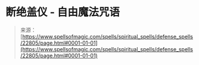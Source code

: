 <!--yml

category: 未分类

date: 2024年06月12日 19:07:24

-->

# 断绝盖仪 - 自由魔法咒语

> 来源：[https://www.spellsofmagic.com/spells/spiritual_spells/defense_spells/22805/page.html#0001-01-01](https://www.spellsofmagic.com/spells/spiritual_spells/defense_spells/22805/page.html#0001-01-01)
